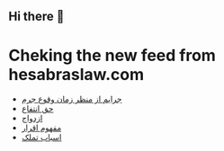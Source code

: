 ## Hi there 👋


# Cheking the new feed from hesabraslaw.com
<!-- BLOG-POST-LIST:START -->
- [جرایم از منظر زمان وقوع جرم](https://hesabraslaw.com/blog/%D8%AC%D8%B1%D8%A7%DB%8C%D9%85-%D8%A7%D8%B2-%D9%85%D9%86%D8%B8%D8%B1-%D8%B2%D9%85%D8%A7%D9%86-%D9%88%D9%82%D9%88%D8%B9-%D8%AC%D8%B1%D9%85/)
- [حق انتفاع](https://hesabraslaw.com/blog/%D8%AD%D9%82-%D8%A7%D9%86%D8%AA%D9%81%D8%A7%D8%B9/)
- [ازدواج](https://hesabraslaw.com/blog/%D8%A7%D8%B2%D8%AF%D9%88%D8%A7%D8%AC/)
- [مفهوم اقرار](https://hesabraslaw.com/blog/%D9%85%D9%81%D9%87%D9%88%D9%85-%D8%A7%D9%82%D8%B1%D8%A7%D8%B1/)
- [اسباب تملک](https://hesabraslaw.com/blog/%D8%A7%D8%B3%D8%A8%D8%A7%D8%A8-%D8%AA%D9%85%D9%84%DA%A9/)
<!-- BLOG-POST-LIST:END -->

<!--
**hessabras/hessabras** is a ✨ _special_ ✨ repository because its `README.md` (this file) appears on your GitHub profile.

Here are some ideas to get you started:

- 🔭 I’m currently working on ...
- 🌱 I’m currently learning ...
- 👯 I’m looking to collaborate on ...
- 🤔 I’m looking for help with ...
- 💬 Ask me about ...
- 📫 How to reach me: ...
- 😄 Pronouns: ...
- ⚡ Fun fact: ...
-->
